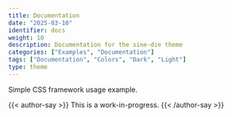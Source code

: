 ```yaml
---
title: Documentation
date: "2025-03-10"
identifier: docs
weight: 10
description: Documentation for the sine-die theme
categories: ["Examples", "Documentation"]
tags: ["Documentation", "Colors", "Dark", "Light"]
type: theme
---
```


Simple CSS framework usage example.

{{< author-say >}}
This is a work-in-progress.
{{< /author-say >}}
